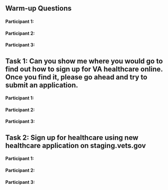 ## Warm-up Questions

#### Participant 1:




#### Participant 2:




#### Participant 3:





## Task 1: Can you show me where you would go to find out how to sign up for VA healthcare online. Once you find it, please go ahead and try to submit an application.

#### Participant 1:




#### Participant 2:




#### Participant 3:



## Task 2: Sign up for healthcare using new healthcare application on staging.vets.gov

#### Participant 1:




#### Participant 2:




#### Participant 3:



